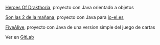 [Heroes Of Drakthoria](https://github.com/albaboo/Briefcases/tree/main/ProyectosJava/HoD), proyecto con Java orientado a objetos

[Son las 2 de la mañana](https://github.com/albaboo/Briefcases/tree/main/ProyectosJava/ProblemaJOEL), proyecto con Java para [jo-el.es](https://jo-el.es/)

[FiveAlive](https://github.com/albaboo/Briefcases/tree/main/ProyectosJava/FiveAlive), proyecto con Java de una version simple del juego de cartas

Ver en [GitLab](https://gitlab.com/projectesdam)
